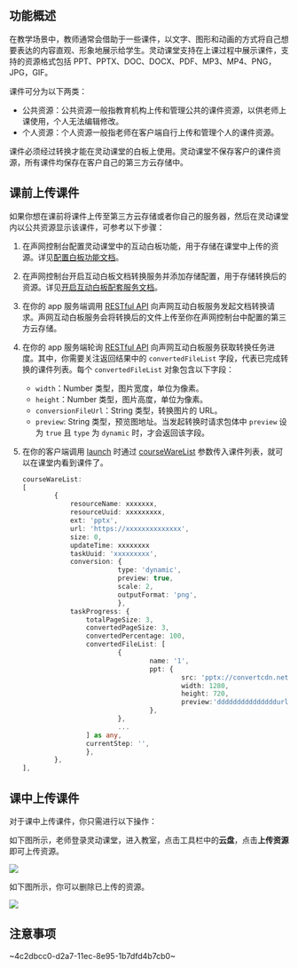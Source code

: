## 功能概述

在教学场景中，教师通常会借助于一些课件，以文字、图形和动画的方式将自己想要表达的内容直观、形象地展示给学生。灵动课堂支持在上课过程中展示课件，支持的资源格式包括 PPT、PPTX、DOC、DOCX、PDF、MP3、MP4、PNG，JPG，GIF。 

课件可分为以下两类：

- 公共资源：公共资源一般指教育机构上传和管理公共的课件资源，以供老师上课使用，个人无法编辑修改。
- 个人资源：个人资源一般指老师在客户端自行上传和管理个人的课件资源。

课件必须经过转换才能在灵动课堂的白板上使用。灵动课堂不保存客户的课件资源，所有课件均保存在客户自己的第三方云存储中。

## 课前上传课件

如果你想在课前将课件上传至第三方云存储或者你自己的服务器，然后在灵动课堂内以公共资源显示该课件，可参考以下步骤：

1. 在声网控制台配置灵动课堂中的互动白板功能，用于存储在课堂中上传的资源。详见[配置白板功能文档](./agora_class_configure?platform=RESTful#%E9%85%8D%E7%BD%AE%E7%99%BD%E6%9D%BF%E5%8A%9F%E8%83%BD)。
2. 在声网控制台开启互动白板文档转换服务并添加存储配置，用于存储转换后的资源。详见[开启互动白板配套服务文档](https://docs.agora.io/cn/whiteboard/file_conversion_overview?platform=Web#%E5%BC%80%E5%90%AF%E6%96%87%E6%A1%A3%E8%BD%AC%E6%8D%A2%E6%9C%8D%E5%8A%A1)。
3. 在你的 app 服务端调用 [RESTful API](/cn/whiteboard/whiteboard_file_conversion?platform=RESTful#发起文档转换（post）) 向声网互动白板服务发起文档转换请求。声网互动白板服务会将转换后的文件上传至你在声网控制台中配置的第三方云存储。
4. 在你的 app 服务端轮询 [RESTful API](/cn/whiteboard/whiteboard_file_conversion?platform=RESTful#查询转换任务的进度（get）) 向声网互动白板服务获取转换任务进度。其中，你需要关注返回结果中的 `convertedFileList` 字段，代表已完成转换的课件列表。每个 `convertedFileList` 对象包含以下字段：
   - `width`：Number 类型，图片宽度，单位为像素。
   - `height`：Number 类型，图片高度，单位为像素。
   - `conversionFileUrl`：String 类型，转换图片的 URL。
   - `preview`: String 类型，预览图地址。当发起转换时请求包体中 `preview` 设为 `true` 且 `type` 为 `dynamic` 时，才会返回该字段。
5. 在你的客户端调用 [launch](/cn/agora-class/agora_class_api_ref_web?platform=Web#launch) 时通过 [courseWareList](/cn/agora-class/agora_class_api_ref_web?platform=Web#coursewarelist) 参数传入课件列表，就可以在课堂内看到课件了。

    ```typescript
    courseWareList:
    [
            {
                resourceName: xxxxxxx,
                resourceUuid: xxxxxxxxx,
                ext: 'pptx',
                url: 'https://xxxxxxxxxxxxxx',
                size: 0,
                updateTime: xxxxxxxx
                taskUuid: 'xxxxxxxxx',
                conversion: {
                            type: 'dynamic',
                            preview: true,
                            scale: 2,
                            outputFormat: 'png',
                            },
                taskProgress: {
                    totalPageSize: 3,
                    convertedPageSize: 3,
                    convertedPercentage: 100,
                    convertedFileList: [
                            {
                                    name: '1',
                                    ppt: {
                                            src: 'pptx://convertcdn.netless.link/dynamicConvert/3bxxxxxxx/1.slide',
                                            width: 1280,
                                            height: 720,
                                            preview:'dddddddddddddddurl'
                                    },
                            },
                            ...
                    ] as any,
                    currentStep: '',
                    },
            },
    ],
    ```

## 课中上传课件

对于课中上传课件，你只需进行以下操作：

如下图所示，老师登录灵动课堂，进入教室，点击工具栏中的**云盘**，点击**上传资源**即可上传资源。

![](https://web-cdn.agora.io/docs-files/1663238905768)

如下图所示，你可以删除已上传的资源。

![](https://web-cdn.agora.io/docs-files/1663238920126)


## 注意事项

~4c2dbcc0-d2a7-11ec-8e95-1b7dfd4b7cb0~